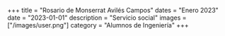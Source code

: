 +++
title = "Rosario de Monserrat Avilés Campos"
dates = "Enero 2023"
date = "2023-01-01"
description = "Servicio social"
images = ["/images/user.png"]
category = "Alumnos de Ingeniería"
+++

